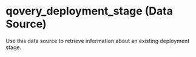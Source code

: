 # qovery_deployment_stage (Data Source)

Use this data source to retrieve information about an existing deployment stage.


